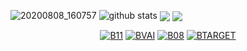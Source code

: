 ![20200808_160757](https://user-images.githubusercontent.com/64999484/89707580-4f2c2580-d991-11ea-8960-3c6f9e46765f.png)
![github stats](https://github-readme-stats.vercel.app/api?username=botolmehedi&show_icons=true&include_all_commits=true&theme=chartreuse-dark&cache_seconds=3200)
<img align="center" src="https://github-readme-stats.anuraghazra1.vercel.app/api/top-langs/?username=botolmehedi&layout=compact&theme=chartreuse-dark" />
<img align="center" src="https://github-readme-stats.anuraghazra1.vercel.app/api/pin/?username=botolmehedi&repo=bhot&theme=chartreuse-dark" />
<p align="center">
<a href="https://github.com/botolmehedi/b11"><img title="B11" src="https://github-readme-stats.vercel.app/api/pin/?username=botolmehedi&repo=b11&theme=vision-friendly-dark"></a>
<a href="https://github.com/botolmehedi/bvai"><img title="BVAI" src="https://github-readme-stats.vercel.app/api/pin/?username=botolmehedi&repo=bvai&theme=dark"></a>
<a href="https://github.com/botolmehedi/b08"><img title="B08" src="https://github-readme-stats.vercel.app/api/pin/?username=botolmehedi&repo=b08&theme=vision-friendly-dark"></a>
<a href="https://github.com/botolmehedi/btarget"><img title="BTARGET" src="https://github-readme-stats.vercel.app/api/pin/?username=botolmehedi&repo=btarget&theme=tokyonight"></a>
</p>
